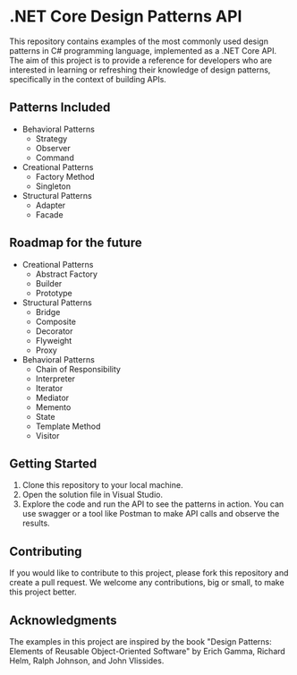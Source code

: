 # .NET Core Design Patterns API

This repository contains examples of the most commonly used design patterns in C# programming language, implemented as a .NET Core API. The aim of this project is to provide a reference for developers who are interested in learning or refreshing their knowledge of design patterns, specifically in the context of building APIs.

## Patterns Included
- Behavioral Patterns
  - Strategy
  - Observer
  - Command
- Creational Patterns
  - Factory Method
  - Singleton
- Structural Patterns
  - Adapter
  - Facade
## Roadmap for the future
- Creational Patterns
  - Abstract Factory
  - Builder
  - Prototype
- Structural Patterns
  - Bridge
  - Composite
  - Decorator
  - Flyweight
  - Proxy
- Behavioral Patterns
  - Chain of Responsibility
  - Interpreter
  - Iterator
  - Mediator
  - Memento
  - State
  - Template Method
  - Visitor

## Getting Started

1. Clone this repository to your local machine.
2. Open the solution file in Visual Studio.
3. Explore the code and run the API to see the patterns in action. You can use swagger or a tool like Postman to make API calls and observe the results.

## Contributing

If you would like to contribute to this project, please fork this repository and create a pull request. We welcome any contributions, big or small, to make this project better.

## Acknowledgments

The examples in this project are inspired by the book "Design Patterns: Elements of Reusable Object-Oriented Software" by Erich Gamma, Richard Helm, Ralph Johnson, and John Vlissides.
